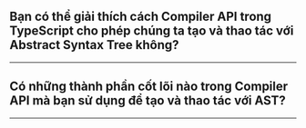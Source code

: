 ## Bạn có thể giải thích cách Compiler API trong TypeScript cho phép chúng ta tạo và thao tác với Abstract Syntax Tree không?

---

## Có những thành phần cốt lõi nào trong Compiler API mà bạn sử dụng để tạo và thao tác với AST?

---